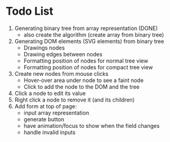 # Todo List

1. Generating binary tree from array representation (DONE)
    - also create the algorithm (create array from binary tree)
2. Generating DOM elements (SVG elements) from binary tree 
    - Drawings nodes
    - Drawing edges between nodes
    - Formatting position of nodes for normal tree view
    - Formatting position of nodes for compact tree view
3. Create new nodes from mouse clicks
    - Hover-over area under node to see a faint node
    - Click to add the node to the DOM and the tree
4. Click a node to edit its value
5. Right click a node to remove it (and its children)
6. Add form at top of page:
    - input array representation
    - generate button
    - have animation/focus to show when the field changes
    - handle invalid inputs